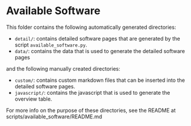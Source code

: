 # Available Software

This folder contains the following automatically generated directories:
- `detail/`: contains detailed software pages that are generated by the script `available_software.py`.
- `data/`: contains the data that is used to generate the detailed software pages

and the following manually created directories:

- `custom/`: contains custom markdown files that can be inserted into the detailed software pages.
- `javascript/`: contains the javascript that is used to generate the overview table.

For more info on the purpose of these directories, see the README at scripts/available_software/README.md